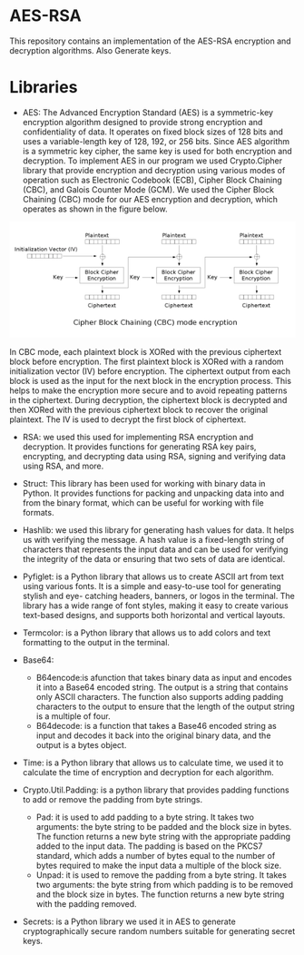 # AES-RSA
This repository contains an implementation of the AES-RSA encryption and decryption algorithms. Also Generate keys.

# Libraries

- AES: The Advanced Encryption Standard (AES) is a symmetric-key encryption algorithm designed to provide strong encryption and confidentiality of data.
It operates on fixed block sizes of 128 bits and uses a variable-length key of 128, 192, or 256 bits. Since AES algorithm is a symmetric key cipher, the same key is used for both encryption and decryption.
To implement AES in our program we used Crypto.Cipher library that provide encryption and decryption using various modes of operation such as Electronic Codebook (ECB), Cipher Block Chaining (CBC), and Galois Counter Mode (GCM). 
We used the Cipher Block Chaining (CBC) mode for our AES encryption and decryption, which operates as shown in the figure below.

![alt CBC_Mode](cbc_encryption.png)
 
In CBC mode, each plaintext block is XORed with the previous ciphertext block before encryption. 
The first plaintext block is XORed with a random initialization vector (IV) before encryption. 
The ciphertext output from each block is used as the input for the next block in the encryption process. 
This helps to make the encryption more secure and to avoid repeating patterns in the ciphertext.
During decryption, the ciphertext block is decrypted and then XORed with the previous ciphertext block to recover the original plaintext. 
The IV is used to decrypt the first block of ciphertext.

- RSA: we used this used for implementing RSA encryption and decryption. 
It provides functions for generating RSA key pairs, encrypting, and decrypting data using RSA, signing and verifying data using RSA, and more.

- Struct: This library has been used for working with binary data in Python. 
It provides functions for packing and unpacking data into and from the binary format, which can be useful for working with file formats.

- Hashlib: we used this library for generating hash values for data. It helps us with verifying the message. 
A hash value is a fixed-length string of characters that represents the input data and can be used for verifying the integrity of the data or ensuring that two sets of data are identical.

- Pyfiglet: is a Python library that allows us to create ASCII art from text using various fonts. 
It is a simple and easy-to-use tool for generating stylish and eye- catching headers, banners, or logos in the terminal. 
The library has a wide range of font styles, making it easy to create various text-based designs, and supports both horizontal and vertical layouts.

- Termcolor: is a Python library that allows us to add colors and text formatting to the output in the terminal.

- Base64:
  - B64encode:is afunction that takes binary data as input and encodes it into a Base64 encoded string. 
    The output is a string that contains only ASCII characters. The function also supports adding padding characters to the output to ensure that the length of the output string is a multiple of four.
  - B64decode: is a function that takes a Base46 encoded string as input and decodes it back into the original binary data, and the output is a bytes object.
  
- Time: is a Python library that allows us to calculate time, we used it to calculate the time of encryption and decryption for each algorithm.

- Crypto.Util.Padding: is a python library that provides padding functions to add or remove the padding from byte strings.
  - Pad: it is used to add padding to a byte string. It takes two arguments: the byte string to be padded and the block size in bytes. 
    The function returns a new byte string with the appropriate padding added to the input data. 
    The padding is based on the PKCS7 standard, which adds a number of bytes equal to the number of bytes required to make the input data a multiple of the block size.
  - Unpad: it is used to remove the padding from a byte string. 
    It takes two arguments: the byte string from which padding is to be removed and the block size in bytes. 
    The function returns a new byte string with the padding removed.
    
- Secrets: is a Python library we used it in AES to generate cryptographically secure random numbers suitable for generating secret keys.
